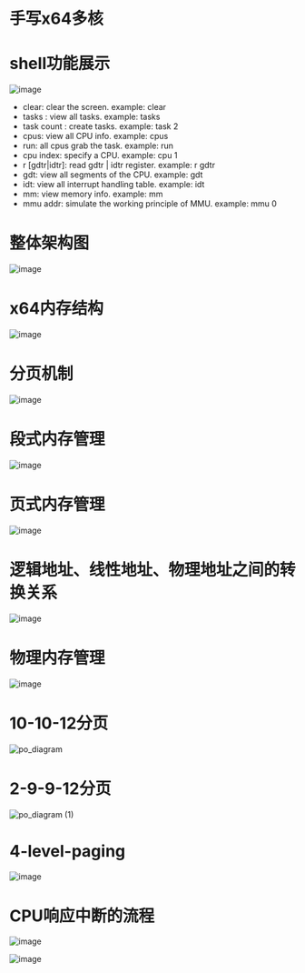 # 手写x64多核

# shell功能展示
![image](https://github.com/user-attachments/assets/8473b678-e19f-4c0e-9696-24ab40766e50)

<ul>
<li> clear: clear the screen. example: clear</li>
<li> tasks : view all tasks. example: tasks</li>
<li> task count : create tasks. example: task 2</li>
<li> cpus: view all CPU info. example: cpus</li>
<li> run: all cpus grab the task. example: run</li>
<li> cpu index: specify a CPU. example: cpu 1</li>
<li> r [gdtr|idtr]: read gdtr | idtr register. example: r gdtr</li>
<li> gdt: view all segments of the CPU. example: gdt</li>
<li> idt: view all interrupt handling table. example: idt</li>
<li> mm: view memory info. example: mm</li>
<li> mmu addr: simulate the working principle of MMU. example: mmu 0</li>
</ul>

# 整体架构图
![image](https://github.com/user-attachments/assets/767be507-bfa1-41de-bc9e-a4ba05e6cf52)

# x64内存结构
![image](https://github.com/user-attachments/assets/90730d56-dc5f-40fd-86ff-961656524937)


# 分页机制
![image](https://github.com/user-attachments/assets/d50ff785-13ae-473f-9997-026ee8ca37f1)

# 段式内存管理
![image](https://github.com/user-attachments/assets/39e398ac-376e-470d-bdde-39f4b8d902f1)

# 页式内存管理
![image](https://github.com/user-attachments/assets/c76f355c-cadf-484f-95e0-73b53fb2e4f9)

# 逻辑地址、线性地址、物理地址之间的转换关系
![image](https://github.com/user-attachments/assets/13d28f65-7e36-442b-a4cb-fd97ae65d418)

# 物理内存管理
![image](https://github.com/user-attachments/assets/8a11fb06-aa72-450f-b481-0c222c1655e3)

# 10-10-12分页
![po_diagram](https://github.com/user-attachments/assets/74ea88d9-aeb9-4491-a4da-d6183d6c2a1a)

# 2-9-9-12分页
![po_diagram (1)](https://github.com/user-attachments/assets/0c4b0ad5-bf60-497d-9e74-835aeca7d893)

# 4-level-paging
![image](https://github.com/user-attachments/assets/9c11e5fe-0ba2-41db-a316-c57f6a5b2ec3)

# CPU响应中断的流程
![image](https://github.com/user-attachments/assets/515ca76d-ba1f-410f-a38f-225c8682c5b5)

![image](https://github.com/user-attachments/assets/6a870168-f4cb-4123-99d5-f1dc5f5530a1)


